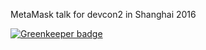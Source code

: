 MetaMask talk for devcon2 in Shanghai 2016

[![Greenkeeper badge](https://badges.greenkeeper.io/MetaMask/talk-devcon2.svg)](https://greenkeeper.io/)